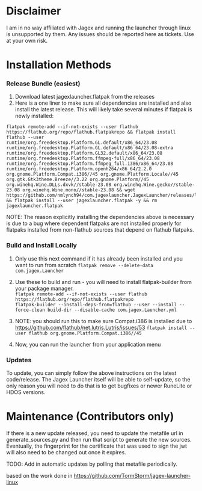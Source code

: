 # Disclaimer
I am in no way affiliated with Jagex and running the launcher through linux is unsupported by them. Any issues should be reported here as tickets. Use at your own risk.

# Installation Methods
### Release Bundle (easiest)
1. Download latest jagexlauncher.flatpak from the releases
2. Here is a one liner to make sure all dependencies are installed and also install the latest release. This will likely take several minutes if flatpak is newly installed:
```
flatpak remote-add --if-not-exists --user flathub https://flathub.org/repo/flathub.flatpakrepo && flatpak install flathub --user runtime/org.freedesktop.Platform.GL.default/x86_64/23.08 runtime/org.freedesktop.Platform.GL.default/x86_64/23.08-extra runtime/org.freedesktop.Platform.GL32.default/x86_64/23.08 runtime/org.freedesktop.Platform.ffmpeg-full/x86_64/23.08 runtime/org.freedesktop.Platform.ffmpeg_full.i386/x86_64/23.08 runtime/org.freedesktop.Platform.openh264/x86_64/2.2.0 org.gnome.Platform.Compat.i386//45 org.gnome.Platform.Locale//45 org.gtk.Gtk3theme.Breeze//3.22 org.gnome.Platform//45 org.winehq.Wine.DLLs.dxvk//stable-23.08 org.winehq.Wine.gecko//stable-23.08 org.winehq.Wine.mono//stable-23.08 && wget https://github.com/nmlynch94/com.jagexlauncher.JagexLauncher/releases/latest/download/jagexlauncher.flatpak && flatpak install --user jagexlauncher.flatpak -y && rm jagexlauncher.flatpak
```
NOTE: The reason explicitly installing the dependencies above is necessary is due to a bug where dependent flatpaks are not installed properly for flatpaks installed from non-flathub sources that depend on flathub flatpaks. 

### Build and Install Locally

1. Only use this next command if it has already been installed and you want to run from scratch
`flatpak remove --delete-data com.jagex.Launcher`

2. Use these to build and run - you will need to install flatpak-builder from your package manager.  
`flatpak remote-add --if-not-exists --user flathub https://flathub.org/repo/flathub.flatpakrepo`  
`flatpak-builder --install-deps-from=flathub --user --install --force-clean build-dir --disable-cache com.jagex.Launcher.yml`

3. NOTE: you should run this to make sure Compat.i386 is installed due to https://github.com/flathub/net.lutris.Lutris/issues/53
`flatpak install --user flathub org.gnome.Platform.Compat.i386//45`

5. Now, you can run the launcher from your application menu

### Updates
To update, you can simply follow the above instructions on the latest code/release. The Jagex Launcher itself will be able to self-update, so the only reason you will need to do that is to get bugfixes or newer RuneLite or HDOS versions. 

# Maintenance (Contributors only)
If there is a new update released, you need to update the metafile url in generate_sources.py and then run that script to generate the new sources. Eventually, the fingerprint for the certificate that was used to sign the jwt will also need to be changed out once it expires.

TODO: Add in automatic updates by polling that metafile periodically.

based on the work done in https://github.com/TormStorm/jagex-launcher-linux

